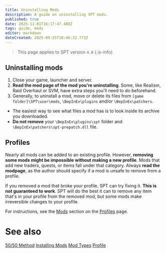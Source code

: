 ```yaml
---
title: Uninstalling Mods
description: A guide on uninstalling SPT mods.
published: true
date: 2025-11-01T16:17:47.480Z
tags: guide, mods
editor: markdown
dateCreated: 2025-09-25T10:46:32.773Z
---
```


> This page applies to SPT version `4.0`
{.is-info}

## Uninstalling mods

1. Close your game, launcher and server.
2. **Read the mod page of the mod you're uninstalling**. Some, like Realism, Raid Overhaul or SVM, have extra steps you'll need to do beforehand.
3. Generally, to uninstall a mod, move or delete its files from `[game folder]\SPT\user\mods`, `\BepInEx\plugins` and/or `\BepInEx\patchers`.
  - The easiest way to see what files a mod has is to look inside its archive you downloaded.
  - **Do not remove** your `\BepInEx\plugins\spt` folder and `\BepInEx\patchers\spt-prepatch.dll` file.


## Profiles

Nearly all mods can be added to an existing profile. However, **removing some mods might be impossible without making a new profile**. Mods that add new traders, quests, or items fall under that category. Always **read the modpage**, as the author should specify if a mod is unsafe to remove from a profile.

If you removed a mod that broke your profile, SPT can try fixing it. **This is not guaranteed to work**. SPT will do the best it can to remove any item that's in your profile from the removed mod, but some mods make irreversible changes to your profile.

For instructions, see the [Mods](https://wiki.sp-tarkov.com/Profiles#mods) section on the [Profiles](/Profiles) page.

# See also
[50/50 Method](/5050-method)
[Installing Mods](/Installing_Mods)
[Mod Types](/Mod_Types)
[Profile](/Profiles)